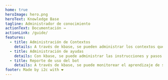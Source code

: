 ```yaml
---
home: true
heroImage: hero.png
heroText: Knowledge Base
tagline: Administrador de conocimiento
actionText: Documentación →
actionLink: /guide/
features:
  - title: Administración de Contextos
    details: A través de kbase, se pueden administrar los contextos que pueden ser instalados en los diferentes bots que se quieren instalar
  - title: Administración de ayudas
    details: Con kbase, se puede administrar las instrucciones y pasos a seguir durante una conversación
  - title: Reporte de uso del bot
    details: A través de kbase, se puede monitorear el aprendizaje de su bot
footer: Made by i2c with ❤️
---
```

